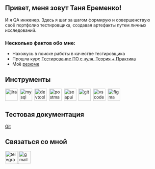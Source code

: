 
## Привет, меня зовут Таня Еременко!
И я QA инженер. Здесь я шаг за шагом формирую и совершенствую своё портфолио тестировщика, создавая артефакты путем личных исследований.

### Несколько фактов обо мне:

- Нахожусь в поиске работы в качестве тестировщика
- Прошла курс [Тестирование ПО с нуля. Теория + Практика](https://drive.google.com/file/d/13HAARPleKhT3bDjkzbWK1pG_HLg4o8eD/view?usp=sharing) 
- Моё [резюме](https://kaliningrad.hh.ru/resume/193f81dbff0d3e63600039ed1f6458626e3051)




## Инструменты
<div>
    <img src="https://cdn.jsdelivr.net/gh/devicons/devicon/icons/jira/jira-original.svg" title="jira" alt="jira" width="40" height="40"/>&nbsp
    <img src="https://cdn.jsdelivr.net/gh/devicons/devicon/icons/mysql/mysql-original.svg" title="mysql" alt="mysql" width="40" height="40"/>&nbsp
    <img src="https://d33wubrfki0l68.cloudfront.net/38b5c953a4667366685d55db55d057c86db1fc54/a0fdc/static/acae6b24d940347661ca901ea07f47c1/chrome-dev-logo-icon.png" title="devtools" alt="devtools" width="40" height="40"/>&nbsp
    <img src="https://www.svgrepo.com/show/354202/postman-icon.svg" title="postman" alt="postman" width="40" height="40"/>&nbsp
    <img src="https://static0.smartbear.co/smartbearbrand/media/images/home/soapui-icon.svg" title="soapui" alt="soapui" width="40" height="40"/>&nbsp
    <img src="https://cdn.jsdelivr.net/gh/devicons/devicon/icons/git/git-original.svg" title="git" alt="git" width="40" height="40"/>&nbsp
    <img src="https://cdn.jsdelivr.net/gh/devicons/devicon/icons/vscode/vscode-original.svg" title="vscode" alt="vscode" width="40" height="40"/>&nbsp
        <img src="https://cdn.jsdelivr.net/gh/devicons/devicon/icons/figma/figma-original.svg" title="figma" alt="figma" width="40" height="40"/>&nbsp
</div>

## Тестовая документация
<!--[MySQL]()  
[REST and SOAP API testing via Postman]()    
[Android app testing]() --> 
[Git](https://github.com/ta-eremenko/git.git)  



## Связаться со мной 

  <div id="badges">
    <a href="https://t.me/ta_eremenko">
      <img src="https://cdn-icons-png.flaticon.com/512/2111/2111646.png" width="40" height="40" alt="telegram"/>
    </a>
     <a href="mailto:ta.eremenkoo@gmail.com"> 
        <img src="https://img.icons8.com/?size=512&id=P7UIlhbpWzZm&format=png" width="40" height="40" alt="gmail"/>
    </a>
  </div>